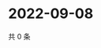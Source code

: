 # 2022-09-08

共 0 条

<!-- BEGIN WEIBO -->
<!-- 最后更新时间 Thu Sep 08 2022 06:00:43 GMT+0800 (China Standard Time) -->

<!-- END WEIBO -->
